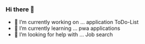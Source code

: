 ### Hi there 👋

<!--
**guadalupe182/guadalupe182** is a ✨ _special_ ✨ repository because its `README.md` (this file) appears on your GitHub profile.-->


- 🔭 I’m currently working on ...
     application ToDo-List
- 🌱 I’m currently learning ...
     pwa applications    
- 🤔 I’m looking for help with ...
     Job search


